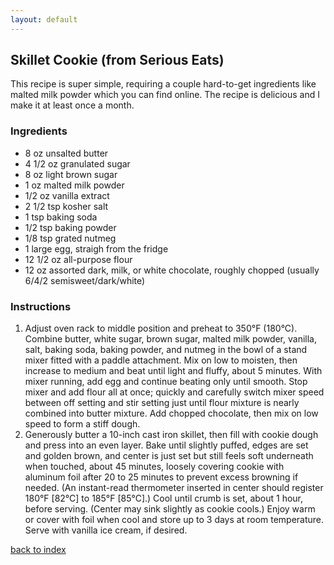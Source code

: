 ```yaml
---
layout: default
---
```


<!---
This is a comment. Note the triple dash to start, but double to end
-->

## Skillet Cookie (from Serious Eats)
<!---
Benjamin Barbaro - arct1cf0x
-->
This recipe is super simple, requiring a couple hard-to-get ingredients like malted milk powder which you can find online. The recipe is delicious and I make it at least once a month. 

### Ingredients
- 8 oz unsalted butter
- 4 1/2 oz granulated sugar
- 8 oz light brown sugar
- 1 oz malted milk powder
- 1/2 oz vanilla extract
- 2 1/2 tsp kosher salt
- 1 tsp baking soda
- 1/2 tsp baking powder
- 1/8 tsp grated nutmeg
- 1 large egg, straigh from the fridge
- 12 1/2 oz all-purpose flour
- 12 oz assorted dark, milk, or white chocolate, roughly chopped (usually 6/4/2 semisweet/dark/white)

### Instructions
1. Adjust oven rack to middle position and preheat to 350°F (180°C). Combine butter, white sugar, brown sugar, malted milk powder, vanilla, salt, baking soda, baking powder, and nutmeg in the bowl of a stand mixer fitted with a paddle attachment. Mix on low to moisten, then increase to medium and beat until light and fluffy, about 5 minutes. With mixer running, add egg and continue beating only until smooth. Stop mixer and add flour all at once; quickly and carefully switch mixer speed between off setting and stir setting just until flour mixture is nearly combined into butter mixture. Add  chopped chocolate, then mix on low speed to form a stiff dough.
2. Generously butter a 10-inch cast iron skillet, then fill with cookie dough and press into an even layer. Bake until slightly puffed, edges are set and  golden brown, and center is just set but still feels soft underneath when touched, about 45 minutes, loosely covering cookie with aluminum foil after 20 to 25 minutes to prevent excess browning if needed. (An instant-read thermometer inserted in center should register 180°F [82°C] to 185°F [85°C].) Cool until crumb is set, about 1 hour, before serving. (Center may sink slightly as cookie cools.) Enjoy warm or cover with foil when cool and store up to 3 days at room temperature. Serve with vanilla ice cream, if desired.

<!--
Keep this link to return to the index
-->
[back to index](../)